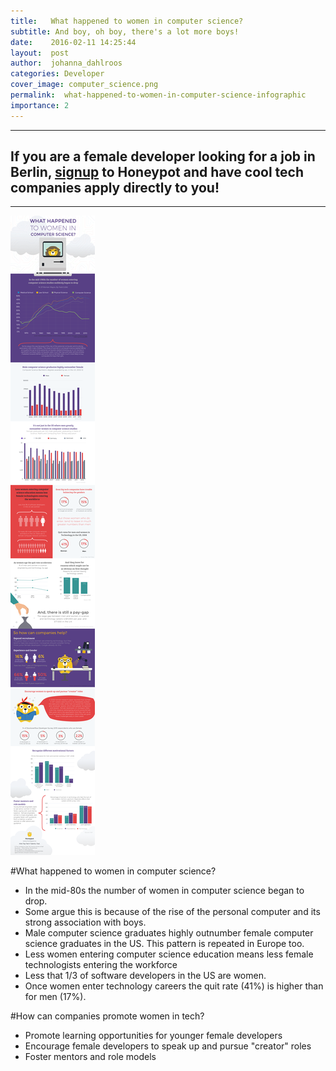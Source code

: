 ```yaml
---
title:   What happened to women in computer science?
subtitle: And boy, oh boy, there's a lot more boys!
date:    2016-02-11 14:25:44
layout:  post
author:  johanna_dahlroos
categories: Developer
cover_image: computer_science.png
permalink:  what-happened-to-women-in-computer-science-infographic
importance: 2
---
```


* * *

## If you are a female developer looking for a job in Berlin, [signup][1] to Honeypot and have cool tech companies apply directly to you! 

* * *

![women-in-computer-science](/assets/images/women-in-computer-science-infographic.png)


#What happened to women in computer science? 

* In the mid-80s the number of women in computer science began to drop. 
* Some argue this is because of the rise of the personal computer and its strong association with boys.
* Male computer science graduates highly outnumber female computer science graduates in the US. This pattern is repeated in Europe too. 
* Less women entering computer science education means less female technologists entering the workforce
* Less that 1/3 of software developers in the US are women.
* Once women enter technology careers the quit rate (41%) is higher than for men (17%).

#How can companies promote women in tech?

* Promote learning opportunities  for younger female developers
* Encourage female developers to speak up and pursue "creator" roles
* Foster mentors and role models


[1]: https://www.honeypot.io/users/sign_up/?utm_source=blogwominfo





